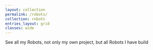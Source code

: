 ```yaml
---
layout: collection
permalink: /robots/
collection: robots
entries_layout: grid
classes: wide
---
```


See all my Robots, not only my own project, but all Robots I have build
